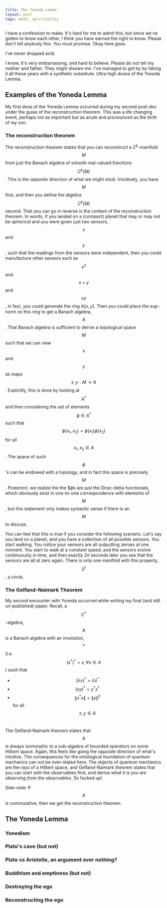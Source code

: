 ```yaml
---
title: The Yoneda Lemma
layout: post
tags: math, spirituality
---
```

I have a confession to make. It's hard for me to admit this, but since we've gotten to know each other, I think you have earned the right to know. Please don't tell anybody this.  You must promise. Okay here goes.

I've never dropped acid.

I know, it's very embarrassing, and hard to believe.  Please do not tell my mother and father.  They might disown me. I've managed to get by by faking it all these years with a synthetic substitute.  Ultra high doses of the Yoneda Lemma.

## Examples of the Yoneda Lemma
My first dose of the Yoneda Lemma occurred during my second post-doc under the guise of the reconstruction theorem.  This was a life changing event, perhaps not as important but as acute and pronounced as the birth of my son.

### The reconstruction theorem
 The reconstruction theorem states that you can reconstruct a $C^k$-manifold $$M$$ from just the Banach algebra of smooth real-valued functions $$C^{k}(M)$$.  This is the opposite direction of what we might intuit.  Intuitively, you have $$M$$ first, and then you define the algebra $$C^{k}(M)$$ second.  That you can go in reverse is the content of the reconstruction theorem.  In words, if you landed on a (compact) planet that may or may not be spherical and you were given just two sensors, $$x$$ and $$y$$, such that the readings from the sensors were independent, then you could manufacture other sensors such as $$x^2$$ and $$x+y$$ and $$xy$$, in fact, you could generate the ring $\mathbb{R}[x,y]$.  Then you could place the sup-norm on this ring to get a Banach algebra, $$A$$. That Banach algebra is sufficient to derive a topological space $$M$$ such that we can view $$x$$ and $$y$$ as maps $$x,y: M \to \mathbb{R}$$.  Explicitly, this is done by looking at $$A^{\ast}$$ and then considering the set of elements $$\phi \in A^{\ast}$$ such that $$\phi(x_1,x_2) = \phi(x_1) \phi(x_2)$$ for all $$x_1,x_2 \in A$$.  The space of such $$\phi$$'s can be endowed with a topology, and in fact this space is precisely $$M$$.  Posteriori, we realize the the $$\phi$s are just the Dirac-delta functionals, which obviously exist in one-to-one correspondence with elements of $$M$$, but this statement only makes syntactic sense if there is an $$M$$ to discuss.

 You can feel that this is true if you consider the following scenario.  Let's say you land on a planet, and you have a collection of all possible sensors.  You start walking.  You notice your sensors are all outputting zeroes at one moment.  You start to walk at a constant speed, and the sensors evolve continuously in time, and then exactly $2 \pi$ seconds later you see that the sensors are all at zero again. There is only one manifold with this property, $$S^1$$, a circle.

### The Gelfand-Naimark Theorem
My second encounter with Yoneda occurred while writing my final (and still un-published) paper. Recall, a $$C^{\ast}$$-algebra, $$A$$ is a Banach algebra with an involution, $$\ast$$ (i.e. $$(x^{\ast})^{\ast} = x, \forall x \in A$$ ) such that
 - $$(\lambda x)^{\ast} = \bar{\lambda} x^{\ast}$$
 - $$(xy)^{\ast} = y^{\ast} x^{\ast}$$
 - $$\|x^{\ast} x \| = \| x \|^2$$
for all $$x,y \in A$$.

The Gelfand-Naimark theorem states that $$A$$ is always isomorphic to a sub-algebra of bounded operators on some Hilbert space. Again, this feels like going the opposite direction of what's intuitive.  The consequences for the ontological foundation of quantum mechanics can not be over-stated here.  The objects of quantum mechanics are the rays of a Hilbert space, and Gelfand-Naimark theorem states that you can start with the observables first, and derive *what it is you are observing from the observables*.  So fucked up!

Side-note: If $$A$$ is commutative, then we get the reconstruction theorem.


## The Yoneda Lemma


### Yonedism


### Plato's cave (but not)


### Plato vs Aristotle, an argument over nothing?


### Buddhism and emptiness (but not)


### Destroying the ego


### Reconstructing the ego
